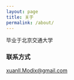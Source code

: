 ```yaml
---
layout: page
title: 关于
permalink: /about/
---
```


毕业于北京交通大学

### 联系方式

[xuanll.Modix@gmail.com](mailto:xuanll.Modix@gmail.com)
